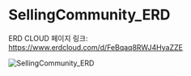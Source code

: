 # SellingCommunity_ERD

ERD CLOUD 페이지 링크: https://www.erdcloud.com/d/FeBqaq8RWJ4HyaZZE

![SellingCommunity_ERD](https://github.com/user-attachments/assets/06d01a96-b212-4039-8419-ef74f723ce64)
